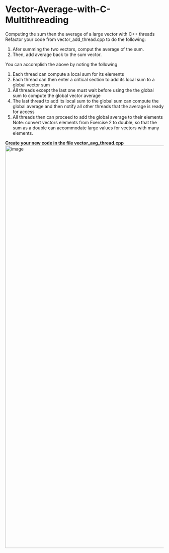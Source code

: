 # Vector-Average-with-C-Multithreading
Computing the sum then the average of a large vector with C++ threads
Refactor your code from vector_add_thread.cpp to do the following:
1. Afer summing the two vectors, comput the average of the sum. 
2. Then, add average back to the sum vector.

You can accomplish the above by noting the following
1. Each thread can compute a local sum for its elements
2. Each thread can then enter a critical section to add its local sum to a global vector sum
3. All threads except the last one must wait before using the the global sum to compute the global vector average
4. The last thread to add its local sum to the global sum can compute the global average and then notify all other threads that the average is ready for access
5. All threads then can proceed to add the global average to their elements
Note: convert vectors elements from Exercise 2 to double, so that the sum as a double can accommodate large values for vectors with many elements. 

**Create your new code in the file vector_avg_thread.cpp**
<img width="1275" alt="image" src="https://user-images.githubusercontent.com/103138769/164582551-19bc1d2e-3082-49b7-a955-c0a79d6d645a.png">
